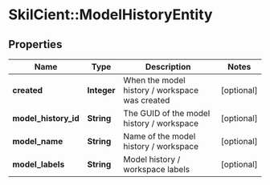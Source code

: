 # SkilCient::ModelHistoryEntity

## Properties
Name | Type | Description | Notes
------------ | ------------- | ------------- | -------------
**created** | **Integer** | When the model history / workspace was created | [optional] 
**model_history_id** | **String** | The GUID of the model history / workspace | [optional] 
**model_name** | **String** | Name of the model history / workspace | [optional] 
**model_labels** | **String** | Model history / workspace labels | [optional] 


